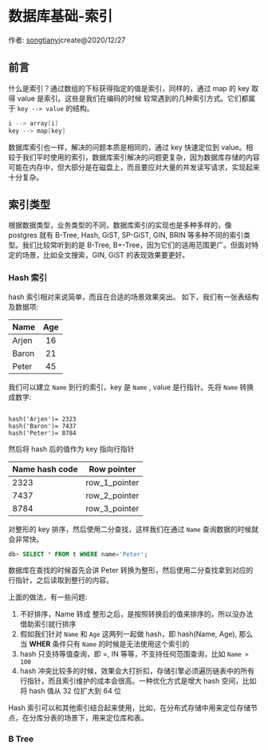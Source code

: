 # 数据库基础-索引

作者: [songtianyi](http://songtianyi.info)create@2020/12/27

## 前言

什么是索引？通过数组的下标获得指定的值是索引，同样的，通过 map 的 key 取得 value 是索引。这些是我们在编码的时候
较常遇到的几种索引方式。它们都属于 `key --> value` 的结构。

``` c
i --> array[i]
key --> map[key]
```

数据库索引也一样，解决的问题本质是相同的，通过 key 快速定位到 value。相较于我们平时使用的索引，数据库索引解决的问题更复杂，因为数据库存储的内容可能在内存中，但大部分是在磁盘上，而且要应对大量的并发读写请求，实现起来十分复杂。

## 索引类型

根据数据类型，业务类型的不同，数据库索引的实现也是多种多样的，像 postgres 就有 B-Tree, Hash, GiST, SP-GiST, GIN, BRIN 等多种不同的索引类型。我们比较常听到的是 B-Tree, B+-Tree，因为它们的适用范围更广。但面对特定的场景，比如全文搜索，GIN, GiST 的表现效果要更好。

### Hash 索引

hash 索引相对来说简单，而且在合适的场景效果突出。
如下，我们有一张表结构及数据项:

| Name  | Age  |
| :---- | :--: |
| Arjen | 16 |
| Baron | 21 |
| Peter | 45 |

我们可以建立 `Name` 到行的索引，key 是 `Name` , value 是行指针。先将 `Name` 转换成数字:

``` 

hash('Arjen')= 2323
hash('Baron')= 7437
hash('Peter')= 8784
```

然后将 hash 后的值作为 key 指向行指针

| Name hash code  | Row pointer  |
| :---- | :--: |
| 2323 | row_1_pointer |
| 7437 | row_2_pointer |
| 8784 | row_3_pointer |

对整形的 key 排序，然后使用二分查找，这样我们在通过 `Name` 查询数据的时候就会非常快。

``` sql
db> SELECT * FROM t WHERE name='Peter';
```

数据库在查找的时候首先会讲 Peter 转换为整形，然后使用二分查找拿到对应的行指针，之后读取到整行的内容。

上面的做法，有一些问题:

1. 不好排序，Name 转成 整形之后，是按照转换后的值来排序的，所以没办法借助索引就行排序
2. 假如我们针对 `Name` 和 `Age` 这两列一起做 hash，即 hash(Name, Age), 那么当 **WHER** 条件只有 `Name` 的时候是无法使用这个索引的
3. hash 只支持等值查询，即 =, IN 等等，不支持任何范围查询，比如 `Name > 100`
4. hash 冲突比较多的时候，效果会大打折扣，存储引擎必须遍历链表中的所有行指针，而且索引维护的成本会很高。一种优化方式是增大 hash 空间，比如将 hash 值从 32 位扩大到 64 位

Hash 索引可以和其他索引结合起来使用，比如，在分布式存储中用来定位存储节点，在分库分表的场景下，用来定位库和表。

### B Tree
